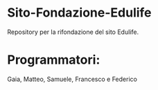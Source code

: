 # Sito-Fondazione-Edulife

Repository per la rifondazione del sito Edulife. 

# Programmatori:

Gaia, Matteo, Samuele, Francesco e Federico